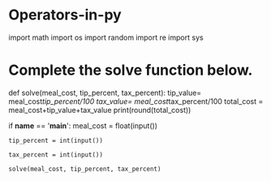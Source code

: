 # Operators-in-py
import math
import os
import random
import re
import sys

# Complete the solve function below.
def solve(meal_cost, tip_percent, tax_percent):
    tip_value= meal_cost*tip_percent/100
    tax_value= meal_cost*tax_percent/100
    total_cost = meal_cost+tip_value+tax_value
    print(round(total_cost))

if __name__ == '__main__':
    meal_cost = float(input())

    tip_percent = int(input())

    tax_percent = int(input())

    solve(meal_cost, tip_percent, tax_percent)
